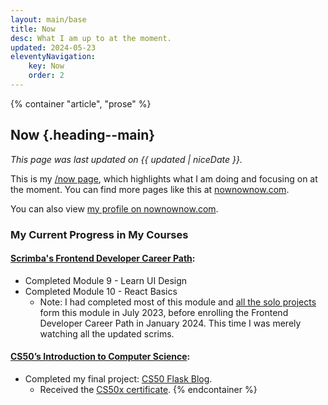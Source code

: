 ```yaml
---
layout: main/base
title: Now
desc: What I am up to at the moment.
updated: 2024-05-23
eleventyNavigation:
    key: Now
    order: 2
---
```


{% container "article", "prose" %}
## Now {.heading--main}

*This page was last updated on {{ updated | niceDate }}.*

This is my [/now page](https://nownownow.com/about), which highlights what I am doing and focusing on at the moment. You can find more pages like this at [nownownow.com](https://nownownow.com/).

You can also view [my profile on nownownow.com](https://nownownow.com/p/D9En).

### My Current Progress in My Courses

#### [Scrimba's Frontend Developer Career Path](https://scrimba.com/learn/frontend):

* Completed Module 9 - Learn UI Design
* Completed Module 10 - React Basics
    * Note: I had completed most of this module and [all the solo projects](https://github.com/helenclx/Scrimba-React-Solo-Projects) form this module in July 2023, before enrolling the Frontend Developer Career Path in January 2024. This time I was merely watching all the updated scrims.

#### [CS50’s Introduction to Computer Science](https://cs50.harvard.edu/x/2024/):

* Completed my final project: [CS50 Flask Blog](https://github.com/helenclx/cs50-flask-blog).
    * Received the [CS50x certificate](https://cs50.harvard.edu/certificates/8cb0f5a4-4107-4df6-8abc-cfab3a437367).
{% endcontainer %}
